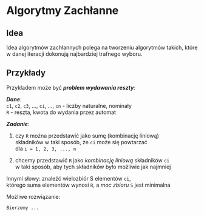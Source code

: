 # Algorytmy Zachłanne

## Idea

Idea algorytmów zachłannych polega na tworzeniu algorytmów takich, które w danej iteracji dokonują najbardziej trafnego wyboru. 

## Przykłady

Przykładem może być ***problem wydawania reszty***:


***Dane***:  
    `c1`, `c2`, `c3`, ..., `ci`, ..., `cn` - liczby naturalne, nominały  
    `R` - reszta, kwota do wydania przez automat  

***Zadanie***:  
  1) czy `R` można przedstawić jako sumę (kombinację liniową)   
    składników w taki sposób, że  `ci`  może się powtarzać  
    dla `i = 1, 2, 3, ..., n ` 
    
  2) chcemy przedstawić `R` jako *kombinację liniową* składników  `ci`  
    w taki sposób, aby tych składników było możliwie jak najmniej  

  Innymi słowy: znaleźć wielozbiór S elementów  `ci`,   
    którego suma elementów wynosi `R`, a *moc zbioru* `S` jest minimalna


Możliwe rozwiązanie:
```
Bierzemy ...
```
